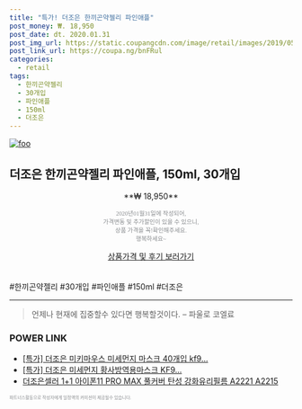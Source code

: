 ```yaml
--- 
title: "특가! 더조은 한끼곤약젤리 파인애플" 
post_money: ₩. 18,950 
post_date: dt. 2020.01.31 
post_img_url: https://static.coupangcdn.com/image/retail/images/2019/05/03/16/8/6c77840f-b35f-4f2b-b766-af15ef7c4c21.jpg 
post_link_url: https://coupa.ng/bnFRul 
categories: 
  - retail 
tags: 
  - 한끼곤약젤리 
  - 30개입 
  - 파인애플 
  - 150ml 
  - 더조은 
--- 
```

[![foo](https://static.coupangcdn.com/image/retail/images/2019/05/03/16/8/6c77840f-b35f-4f2b-b766-af15ef7c4c21.jpg)](https://coupa.ng/bnFRul) 

## 더조은 한끼곤약젤리 파인애플, 150ml, 30개입 
<p style="text-align: center;">**₩ 18,950**</p> 
<p style="text-align: center;"><span style="color: #898c8f; font-family: Georgia,Times,serif; font-size: 0.75em;">2020년01월31일에 작성되어, <br>가격변동 및 추가할인이 있을 수 있으니,<br> 상품 가격을 꼭!확인해주세요.<br>행복하세요~</span> 
</p>	 
<div markdown="0" style="text-align: center;"><a href="https://coupa.ng/bnFRul" class="btn btn--success">상품가격 및 후기 보러가기</a></div> 
<br><br> 
  #한끼곤약젤리 #30개입 #파인애플 #150ml #더조은 
<hr> 

> 언제나 현재에 집중할수 있다면 행복할것이다. – 파울로 코엘료 


### POWER LINK

* <a href="https://blog.naver.com/santokki14/221789207768" target="_blank">[특가] 더조은 미키마우스 미세먼지 마스크 40개입 kf9...</a>
* <a href="https://blog.naver.com/an0733/221790190084" target="_blank">[특가] 더조은 미세먼지 황사방역용마스크 KF9...</a>
* <a href="https://blog.naver.com/fasyy4321/221783430397" target="_blank">더조은셀러 1+1 아이폰11 PRO MAX 풀커버 탄성 강화유리필름 A2221 A2215 </a>

<span style="color: #898c8f; font-family: Georgia,Times,serif; font-size: 0.55em;">파트너스활동으로 작성자에게 일정액의 커미션이 제공될수 있습니다.</span> 

